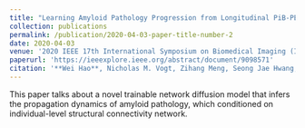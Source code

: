 ```yaml
---
title: "Learning Amyloid Pathology Progression from Longitudinal PiB-PET Images in Preclinical Alzheimer’s Disease"
collection: publications
permalink: /publication/2020-04-03-paper-title-number-2
date: 2020-04-03
venue: '2020 IEEE 17th International Symposium on Biomedical Imaging (ISBI)'
paperurl: 'https://ieeexplore.ieee.org/abstract/document/9098571'
citation: '**Wei Hao**, Nicholas M. Vogt, Zihang Meng, Seong Jae Hwang, Rebecca L. Koscik, Sterling C. Johnson, Barbara B. Bendlin, and Vikas Singh, &quot;Learning Amyloid Pathology Progression from Longitudinal PiB-PET Images in Preclinical Alzheimer’s Disease&quot;, <i> International Symposium on Biomedical Imaging (ISBI)</i>, 2020.'
---
```

This paper talks about a novel trainable network diffusion model that infers the propagation dynamics of amyloid pathology, which conditioned on individual-level structural connectivity network.

